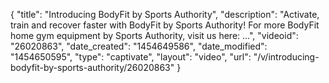 {
    "title": "Introducing BodyFit by Sports Authority",
    "description": "Activate, train and recover faster with BodyFit by Sports Authority! For more BodyFit home gym equipment by Sports Authority, visit us here: ...",
    "videoid": "26020863",
    "date_created": "1454649586",
    "date_modified": "1454650595",
    "type": "captivate",
    "layout": "video",
    "url": "\/v\/introducing-bodyfit-by-sports-authority\/26020863"
}